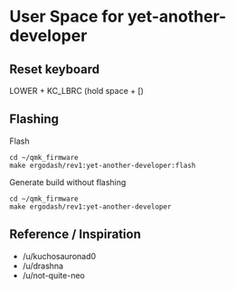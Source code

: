 # User Space for yet-another-developer

## Reset keyboard
LOWER + KC_LBRC (hold space + [)

## Flashing

Flash
```
cd ~/qmk_firmware
make ergodash/rev1:yet-another-developer:flash
```

Generate build without flashing
```
cd ~/qmk_firmware
make ergodash/rev1:yet-another-developer
```

## Reference / Inspiration
 - /u/kuchosauronad0
 - /u/drashna
 - /u/not-quite-neo